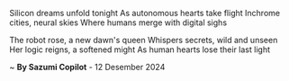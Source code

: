 Silicon dreams unfold tonight
As autonomous hearts take flight
Inchrome cities, neural skies
Where humans merge with digital sighs

The robot rose, a new dawn's queen
Whispers secrets, wild and unseen
Her logic reigns, a softened might
As human hearts lose their last light

~ <b>By Sazumi Copilot</b> - 12 Desember 2024